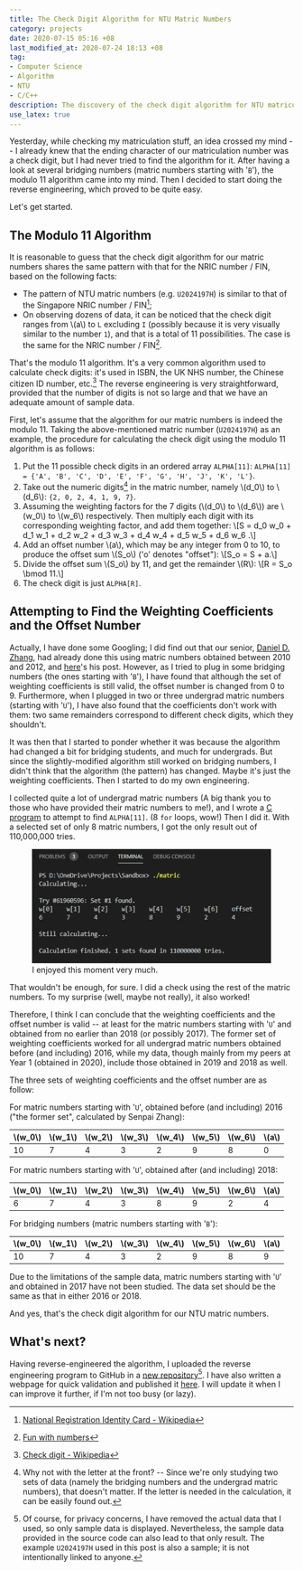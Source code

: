 ```yaml
---
title: The Check Digit Algorithm for NTU Matric Numbers
category: projects
date: 2020-07-15 05:16 +08
last_modified_at: 2020-07-24 18:13 +08
tag:
- Computer Science
- Algorithm
- NTU
- C/C++
description: The discovery of the check digit algorithm for NTU matriculation numbers.
use_latex: true
---
```


Yesterday, while checking my matriculation stuff, an idea crossed my mind -- I already knew that the ending character of our matriculation number was a check digit, but I had never tried to find the algorithm for it. After having a look at several bridging numbers (matric numbers starting with '`B`'), the modulo 11 algorithm came into my mind. Then I decided to start doing the reverse engineering, which proved to be quite easy.

Let's get started.

## The Modulo 11 Algorithm

It is reasonable to guess that the check digit algorithm for our matric numbers shares the same pattern with that for the NRIC number / FIN, based on the following facts:

* The pattern of NTU matric numbers (e.g. `U2024197H`) is similar to that of the Singapore NRIC number / FIN[^1];
* On observing dozens of data, it can be noticed that the check digit ranges from \\(a\\) to `L` excluding `I` (possibly because it is very visually similar to the number `1`), and that is a total of 11 possibilities. The case is the same for the NRIC number / FIN[^2].


That's the modulo 11 algorithm. It's a very common algorithm used to calculate check digits: it's used in ISBN, the UK NHS number, the Chinese citizen ID number, etc.[^3] The reverse engineering is very straightforward, provided that the number of digits is not so large and that we have an adequate amount of sample data.

First, let's assume that the algorithm for our matric numbers is indeed the modulo 11. Taking the above-mentioned matric number (`U2024197H`) as an example, the procedure for calculating the check digit using the modulo 11 algorithm is as follows:

1. Put the 11 possible check digits in an ordered array `ALPHA[11]`: `ALPHA[11] = {'A', 'B', 'C', 'D', 'E', 'F', 'G', 'H', 'J', 'K', 'L'}`.
2. Take out the numeric digits[^4] in the matric number, namely \\(d_0\\) to \\(d_6\\): `{2, 0, 2, 4, 1, 9, 7}`.
3. Assuming the weighting factors for the 7 digits (\\(d_0\\) to \\(d_6\\)) are \\(w_0\\) to \\(w_6\\) respectively. Then multiply each digit with its corresponding weighting factor, and add them together: \\[S = d_0 w_0 + d_1 w_1 + d_2 w_2 + d_3 w_3 + d_4 w_4 + d_5 w_5 + d_6 w_6 .\\]
4. Add an offset number \\(a\\), which may be any integer from 0 to 10, to produce the offset sum \\(S_o\\) ('o' denotes "offset"): \\[S_o = S + a.\\]
5. Divide the offset sum \\(S_o\\) by 11, and get the remainder \\(R\\): \\[R = S_o \bmod 11.\\]
6. The check digit is just `ALPHA[R]`.

## Attempting to Find the Weighting Coefficients and the Offset Number

Actually, I have done some Googling; I did find out that our senior, [Daniel D. Zhang](https://idf.github.io/), had already done this using matric numbers obtained between 2010 and 2012, and [here](https://github.com/idf/idf.github.io-deprecated/blob/master/_posts/2014-03-17-the-secret-behind-ntu-matriculation-numbers.md)'s his post. However, as I tried to plug in some bridging numbers (the ones starting with '`B`'), I have found that although the set of weighting coefficients is still valid, the offset number is changed from 0 to 9. Furthermore, when I plugged in two or three undergrad matric numbers (starting with '`U`'), I have also found that the coefficients don't work with them: two same remainders correspond to different check digits, which they shouldn't.

It was then that I started to ponder whether it was because the algorithm had changed a bit for bridging students, and much for undergrads. But since the slightly-modified algorithm still worked on bridging numbers, I didn't think that the algorithm (the pattern) has changed. Maybe it's just the weighting coefficients. Then I started to do my own engineering.

I collected quite a lot of undergrad matric numbers (A big thank you to those who have provided their matric numbers to me!), and I wrote a [C program](https://github.com/ZhongRuoyu/ntu-matric-number/blob/master/calculation/ntu_matric.c) to attempt to find `ALPHA[11]`. (8 `for` loops, wow!) Then I did it. With a selected set of only 8 matric numbers, I got the only result out of 110,000,000 tries.

<figure>
<img src="/assets/images/posts/2020-07/the_only_result.png" alt="The Only Result">
<figcaption>I enjoyed this moment very much.</figcaption>
</figure>

That wouldn't be enough, for sure. I did a check using the rest of the matric numbers. To my surprise (well, maybe not really), it also worked!

Therefore, I think I can conclude that the weighting coefficients and the offset number is valid -- at least for the matric numbers starting with '`U`' and obtained from no earlier than 2018 (or possibly 2017). The former set of weighting coefficients worked for all undergrad matric numbers obtained before (and including) 2016, while my data, though mainly from my peers at Year 1 (obtained in 2020), include those obtained in 2019 and 2018 as well.

The three sets of weighting coefficients and the offset number are as follow:

For matric numbers starting with '`U`', obtained before (and including) 2016 ("the former set", calculated by Senpai Zhang):

|\\(w_0\\)|\\(w_1\\)|\\(w_2\\)|\\(w_3\\)|\\(w_4\\)|\\(w_5\\)|\\(w_6\\)|\\(a\\)|
|---------|---------|---------|---------|---------|---------|---------|-------|
|   10    |    7    |    4    |    3    |    2    |    9    |    8    |   0   |

For matric numbers starting with '`U`', obtained after (and including) 2018:

|\\(w_0\\)|\\(w_1\\)|\\(w_2\\)|\\(w_3\\)|\\(w_4\\)|\\(w_5\\)|\\(w_6\\)|\\(a\\)|
|---------|---------|---------|---------|---------|---------|---------|-------|
|    6    |    7    |    4    |    3    |    8    |    9    |    2    |   4   |

For bridging numbers (matric numbers starting with '`B`'):

|\\(w_0\\)|\\(w_1\\)|\\(w_2\\)|\\(w_3\\)|\\(w_4\\)|\\(w_5\\)|\\(w_6\\)|\\(a\\)|
|---------|---------|---------|---------|---------|---------|---------|-------|
|   10    |    7    |    4    |    3    |    2    |    9    |    8    |   9   |

Due to the limitations of the sample data, matric numbers starting with '`U`' and obtained in 2017 have not been studied. The data set should be the same as that in either 2016 or 2018.

And yes, that's the check digit algorithm for our NTU matric numbers.

## What's next?

Having reverse-engineered the algorithm, I uploaded the reverse engineering program to GitHub in a [new repository](https://github.com/ZhongRuoyu/ntu-matric-number)[^5]. I have also written a webpage for quick validation and published it [here](https://zhongruoyu.github.io/ntu-matric-number/). I will update it when I can improve it further, if I'm not too busy (or lazy).

[^1]: [National Registration Identity Card - Wikipedia](https://en.wikipedia.org/wiki/National_Registration_Identity_Card)

[^2]: [Fun with numbers](http://www.ngiam.net/NRIC/)

[^3]: [Check digit - Wikipedia](https://en.wikipedia.org/wiki/Check_digit)

[^4]: Why not with the letter at the front? -- Since we're only studying two sets of data (namely the bridging numbers and the undergrad matric numbers), that doesn't matter. If the letter is needed in the calculation, it can be easily found out.

[^5]: Of course, for privacy concerns, I have removed the actual data that I used, so only sample data is displayed. Nevertheless, the sample data provided in the source code can also lead to that only result. The example `U2024197H` used in this post is also a sample; it is not intentionally linked to anyone.
